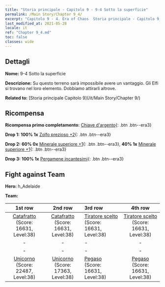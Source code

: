 ```yaml
---
title: "Storia principale - Capitolo 9 - 9-4 Sotto la superficie"
permalink: /Main Story/Chapter 9_4/
excerpt: "Capitolo 9 - 4. Era of Chaos  Storia principale - Capitolo 9_4. 9-4 Sotto la superficie"
last_modified_at: 2021-05-28
locale: it
ref: "Chapter 9_4.md"
toc: false
classes: wide
---
```


## Dettagli

 **Nome:** 9-4 Sotto la superficie

 **Descrizione:** Su questo terreno sarà impossibile avere un vantaggio. Gli Elfi si trovano nel loro elemento. Dobbiamo attirarli altrove.

 **Related to:** [Storia principale Capitolo 9](/it/Main Story/Chapter 9/)

## Ricompensa

 **Ricompensa primo completamento:** [Chiave d'argento](/ItemsIT/con_693/){: .btn .btn--era3}

 **Drop 1:** **100% 1x** [Zolfo prezioso +2](/ItemsIT/mat_29/){: .btn .btn--era3}

 **Drop 2:** **60% 0x** [Minerale superiore +1](/ItemsIT/mat_19/){: .btn .btn--era3}, **40% 1x** [Minerale superiore +1](/ItemsIT/mat_19/){: .btn .btn--era3}

 **Drop 3:** **100% 1x** [Pergamene incantesimi](/ItemsIT/con_694/){: .btn .btn--era3}


## Fight against Team
 **Hero:** h_Adelaide

 **Team:**


  | 1st row | 2nd row | 3rd row | 4th row |
  |:----:|:----:|:----|:----:|
  | [Catafratto](/it/units/Cavalier/) (Score: 16631, Level:38)  | [Catafratto](/it/units/Cavalier/) (Score: 16631, Level:38)  | [Tiratore scelto](/it/units/Marksman/) (Score: 16631, Level:38)  | [Tiratore scelto](/it/units/Marksman/) (Score: 16631, Level:38)  |
  | - | - | - | - |
  | - | - | - | - |
  | [Unicorno](/it/units/Unicorn/) (Score: 22487, Level:38)  | [Unicorno](/it/units/Unicorn/) (Score: 17363, Level:38)  | [Pegaso](/it/units/Pegasus/) (Score: 16631, Level:38)  | [Pegaso](/it/units/Pegasus/) (Score: 16631, Level:38)  |


